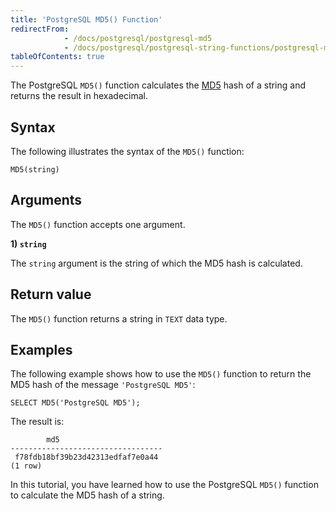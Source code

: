 ```yaml
---
title: 'PostgreSQL MD5() Function'
redirectFrom:
            - /docs/postgresql/postgresql-md5 
            - /docs/postgresql/postgresql-string-functions/postgresql-md5
tableOfContents: true
---
```


The PostgreSQL `MD5()` function calculates the [MD5](https://en.wikipedia.org/wiki/MD5) hash of a string and returns the result in hexadecimal.

## Syntax

The following illustrates the syntax of the `MD5()` function:

```
MD5(string)
```

## Arguments

The `MD5()` function accepts one argument.

**1) `string`**

The `string` argument is the string of which the MD5 hash is calculated.

## Return value

The `MD5()` function returns a string in `TEXT` data type.

## Examples

The following example shows how to use the `MD5()` function to return the MD5 hash of the message `'PostgreSQL MD5'`:

```
SELECT MD5('PostgreSQL MD5');
```

The result is:

```
        md5
----------------------------------
 f78fdb18bf39b23d42313edfaf7e0a44
(1 row)
```

In this tutorial, you have learned how to use the PostgreSQL `MD5()` function to calculate the MD5 hash of a string.
